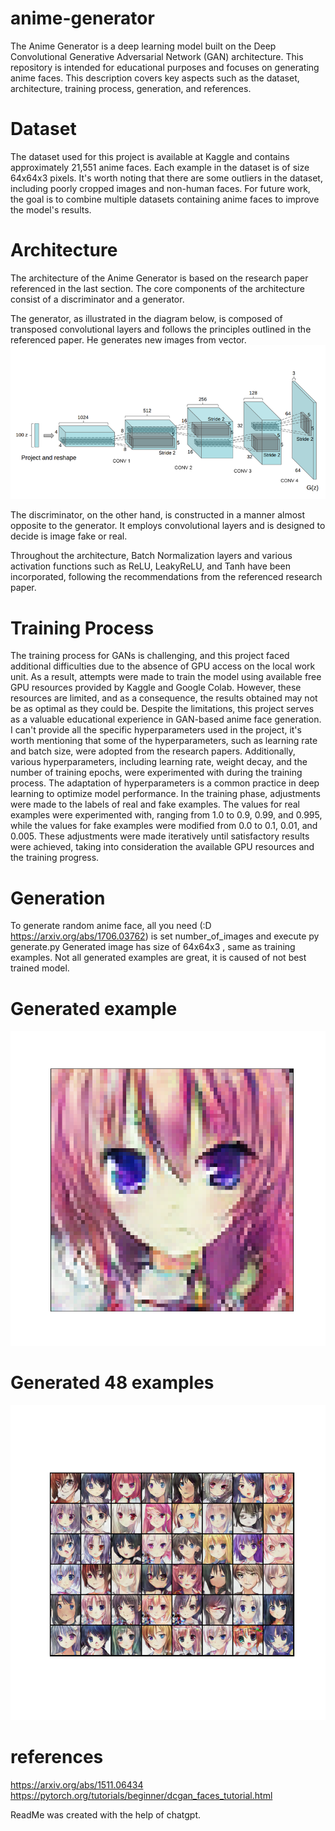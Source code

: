 # anime-generator

The Anime Generator is a deep learning model built on the Deep Convolutional Generative Adversarial Network (GAN) architecture. This repository is intended for educational purposes and focuses on generating anime faces. This description covers key aspects such as the dataset, architecture, training process, generation, and references.


# Dataset
The dataset used for this project is available at Kaggle and contains approximately 21,551 anime faces. Each example in the dataset is of size 64x64x3 pixels. It's worth noting that there are some outliers in the dataset, including poorly cropped images and non-human faces. For future work, the goal is to combine multiple datasets containing anime faces to improve the model's results.



# Architecture
The architecture of the Anime Generator is based on the research paper referenced in the last section. The core components of the architecture consist of a discriminator and a generator.

The generator, as illustrated in the diagram below, is composed of transposed convolutional layers and follows the principles outlined in the referenced paper. He generates new images from vector.
![architecture](https://github.com/Sebastianyyy/anime-generator/blob/main/images/architecture.png)


The discriminator, on the other hand, is constructed in a manner almost opposite to the generator. It employs convolutional layers and is designed to decide is image fake or real.

Throughout the architecture, Batch Normalization layers and various activation functions such as ReLU, LeakyReLU, and Tanh have been incorporated, following the recommendations from the referenced research paper.




# Training Process
The training process for GANs is challenging, and this project faced additional difficulties due to the absence of GPU access on the local work unit. As a result, attempts were made to train the model using available free GPU resources provided by Kaggle and Google Colab. However, these resources are limited, and as a consequence, the results obtained may not be as optimal as they could be. Despite the limitations, this project serves as a valuable educational experience in GAN-based anime face generation.
I can't provide all the specific hyperparameters used in the project, it's worth mentioning that some of the hyperparameters, such as learning rate and batch size, were adopted from the research papers. Additionally, various hyperparameters, including learning rate, weight decay, and the number of training epochs, were experimented with during the training process. The adaptation of hyperparameters is a common practice in deep learning to optimize model performance.
In the training phase, adjustments were made to the labels of real and fake examples. The values for real examples were experimented with, ranging from 1.0 to 0.9, 0.99, and 0.995, while the values for fake examples were modified from 0.0 to 0.1, 0.01, and 0.005. These adjustments were made iteratively until satisfactory results were achieved, taking into consideration the available GPU resources and the training progress.

# Generation
To generate random anime face, all you need (:D https://arxiv.org/abs/1706.03762) is set number_of_images and execute py generate.py
Generated image has size of 64x64x3 , same as training examples. Not all generated examples are great, it is caused of not best trained model.
# Generated example
![anime-1-example](https://github.com/Sebastianyyy/anime-generator/blob/main/images/anime.png)

# Generated 48 examples
![anime-48-example](https://github.com/Sebastianyyy/anime-generator/blob/main/images/anime1.png)



# references
https://arxiv.org/abs/1511.06434
https://pytorch.org/tutorials/beginner/dcgan_faces_tutorial.html

ReadMe was created with the help of chatgpt.